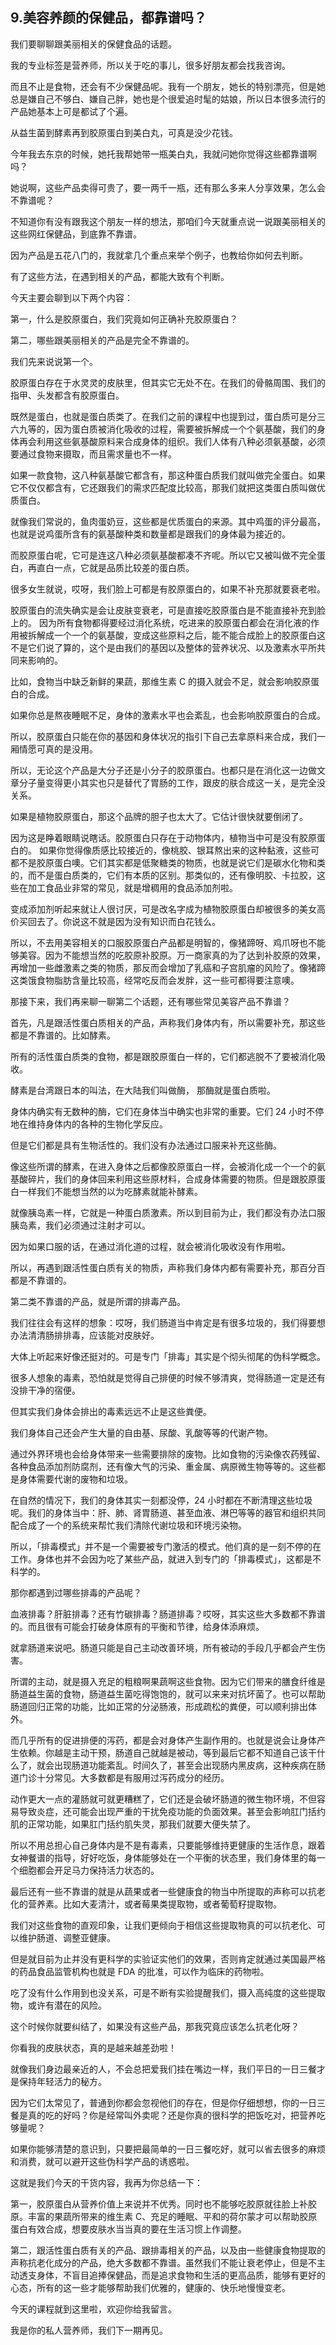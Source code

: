 ## 9.美容养颜的保健品，都靠谱吗？
我们要聊聊跟美丽相关的保健食品的话题。


我的专业标签是营养师，所以关于吃的事儿，很多好朋友都会找我咨询。


而且不止是食物，还会有不少保健品呢。我有一个朋友，她长的特别漂亮，但是她总是嫌自己不够白、嫌自己胖，她也是个很爱追时髦的姑娘，所以日本很多流行的产品她基本上可是都试了个遍。


从益生菌到酵素再到胶原蛋白到美白丸，可真是没少花钱。


今年我去东京的时候，她托我帮她带一瓶美白丸，我就问她你觉得这些都靠谱啊吗？


她说啊，这些产品卖得可贵了，要一两千一瓶，还有那么多来人分享效果，怎么会不靠谱呢？


不知道你有没有跟我这个朋友一样的想法，那咱们今天就重点说一说跟美丽相关的这些网红保健品，到底靠不靠谱。


因为产品是五花八门的，我就拿几个重点来举个例子，也教给你如何去判断。


有了这些方法，在遇到相关的产品，都能大致有个判断。


今天主要会聊到以下两个内容：


第一，什么是胶原蛋白，我们究竟如何正确补充胶原蛋白？


第二，哪些跟美丽相关的产品是完全不靠谱的。


我们先来说说第一个。


胶原蛋白存在于水灵灵的皮肤里，但其实它无处不在。在我们的骨骼周围、我们的指甲、头发都含有胶原蛋白。


既然是蛋白，也就是蛋白质类了。在我们之前的课程中也提到过，蛋白质可是分三六九等的，因为蛋白质被消化吸收的过程，需要被拆解成一个个氨基酸，我们的身体再会利用这些氨基酸原料来合成身体的组织。我们人体有八种必须氨基酸，必须要通过食物来摄取，而且需求量也不一样。


如果一款食物，这八种氨基酸它都含有，那这种蛋白质我们就叫做完全蛋白。如果它不仅仅都含有，它还跟我们的需求匹配度比较高，那我们就把这类蛋白质叫做优质蛋白。


就像我们常说的，鱼肉蛋奶豆，这些都是优质蛋白的来源。其中鸡蛋的评分最高，也就是说鸡蛋所含有的氨基酸种类和数量都是跟我们的身体最为接近的。


而胶原蛋白呢，它可是连这八种必须氨基酸都凑不齐呢。所以它又被叫做不完全蛋白，再直白一点，它就是品质比较差的蛋白质。


很多女生就说，哎呀，我们脸上可都是有胶原蛋白的，如果不补充那就要衰老啦。


胶原蛋白的流失确实是会让皮肤变衰老，可是直接吃胶原蛋白是不能直接补充到脸上的。
因为所有食物都得要经过消化系统，吃进来的胶原蛋白都会在消化液的作用被拆解成一个一个的氨基酸，变成这些原料之后，能不能合成脸上的胶原蛋白这不是它们说了算的，这个是由我们的基因以及整体的营养状况、以及激素水平所共同来影响的。


比如，食物当中缺乏新鲜的果蔬，那维生素 C 的摄入就会不足，就会影响胶原蛋白的合成。


如果你总是熬夜睡眠不足，身体的激素水平也会紊乱，也会影响胶原蛋白的合成。


所以，胶原蛋白只能在你的基因和身体状况的指引下自己去拿原料来合成，我们一厢情愿可真的是没用。


所以，无论这个产品是大分子还是小分子的胶原蛋白。也都只是在消化这一边做文章分子量变得更小其实也只是替代了胃肠的工作，跟皮的肤合成这一关，是完全没关系。


如果是植物胶原蛋白，那这个品牌的胆子也太大了。它估计很快就要倒闭了。


因为这是睁着眼睛说瞎话。胶原蛋白只存在于动物体内，植物当中可是没有胶原蛋白的。
如果你觉得像质感比较接近的，像桃胶、银耳熬出来的这种黏液，这些可都不是胶原蛋白噢。它们其实都是低聚糖类的物质，也就是说它们是碳水化物和类的，而不是蛋白质类的，它们有本质的区别。那类似的，还有像明胶、卡拉胶，这些在加工食品业非常的常见，就是增稠用的食品添加剂啦。


变成添加剂听起来就让人很讨厌，可是改名字成为植物胶原蛋白却被很多的美女高价买回去了。你说这不就是因为没有知识而白花钱么。


所以，不去用美容相关的口服胶原蛋白产品都是明智的，像猪蹄呀、鸡爪呀也不能够美容。因为不能想当然的吃胶原补胶原。万一商家真的为了达到补胶原的效果，再增加一些雌激素之类的物质，那反而会增加了乳癌和子宫肌瘤的风险了。像猪蹄这类饿食物脂肪含量比较高，经常吃反而会发胖，这一些可都得要注意噢。


那接下来，我们再来聊一聊第二个话题，还有哪些常见美容产品不靠谱？


首先，凡是跟活性蛋白质相关的产品，声称我们身体内有，所以需要补充，那这些都是不靠谱的。比如酵素。


所有的活性蛋白质类的食物，都是跟胶原蛋白一样的，它们都逃脱不了要被消化吸收。


酵素是台湾跟日本的叫法，在大陆我们叫做酶， 那酶就是蛋白质啦。


身体内确实有无数种的酶，它们在身体当中确实也非常的重要。它们 24 小时不停地在维持身体内的各种的生物化学反应。


但是它们都是具有生物活性的。我们没有办法通过口服来补充这些酶。


像这些所谓的酵素，在进入身体之后都像胶原蛋白一样，会被消化成一个一个的氨基酸碎片，我们的身体回来利用这些原材料，合成身体需要的物质。但是跟胶原蛋白一样我们不能想当然的以为吃酵素就能补酵素。


就像胰岛素一样，它就是一种蛋白质激素。所以到目前为止，我们都没有办法口服胰岛素，我们必须通过注射才可以。


因为如果口服的话，在通过消化道的过程，就会被消化吸收没有作用啦。


所以，再遇到跟活性蛋白质有关的物质，声称我们身体内都有需要补充，那百分百都是不靠谱的。


第二类不靠谱的产品，就是所谓的排毒产品。


我们往往会有这样的想象：哎呀，我们肠道当中肯定是有很多垃圾的，我们得要想办法清清肠排排毒，应该能对皮肤好。


大体上听起来好像还挺对的。可是专门「排毒」其实是个彻头彻尾的伪科学概念。


很多人想象的毒素，恐怕就是觉得自己排便的时候不够清爽，觉得肠道一定是还有没排干净的宿便。


但其实我们身体会排出的毒素远远不止是这些粪便。


我们身体自己还会产生大量的自由基、尿酸、乳酸等等的代谢产物。


通过外界环境也会给身体带来一些需要排除的废物。比如食物的污染像农药残留、各种食品添加剂防腐剂，还有像大气的污染、重金属、病原微生物等等的。这些都是身体需要代谢的废物和垃圾。


在自然的情况下，我们的身体其实一刻都没停，24 小时都在不断清理这些垃圾呢。我们的身体当中：肝、肺、肾胃肠道、甚至血液、淋巴等等的器官和组织共同配合成了一个的系统来帮忙我们清除代谢垃圾和环境污染物。


所以，「排毒模式」并不是一个需要被专门激活的模式。他们真的是一刻不停的在工作。身体也并不会因为吃了某些产品，就进入到专门的「排毒模式」，这都是不科学的。


那你都遇到过哪些排毒的产品呢？


血液排毒？肝脏排毒？还有竹碳排毒？肠道排毒？哎呀，其实这些大多数都不靠谱的。而且很有可能会打破身体原有的平衡和节律，给身体添麻烦。


就拿肠道来说吧。肠道只能是自己主动改善环境，所有被动的手段几乎都会产生伤害。


所谓的主动，就是摄入充足的粗粮啊果蔬啊这些食物。因为它们带来的膳食纤维是肠道益生菌的食物，肠道益生菌吃得饱饱的，就可以来来对抗坏菌了。也可以帮助肠道回归正常的功能，比如正常的分泌肠液，形成疏松的粪便，可以顺利排出体外。


而几乎所有的促进排便的泻药，都是会对身体产生副作用的。也就是说会让身体产生依赖。你越是主动干预，肠道自己就越是被动，等到最后它都不知道自己该干什么了，就会出现肠道功能紊乱。时间久了，甚至会出现肠内黑皮病，这种疾病在肠道门诊十分常见。大多数都是有服用过泻药成分的经历。


动作更大一点的灌肠就可就更糟糕了，它们还是会破坏肠道的微生物环境，不但容易导致炎症，还可能会出现严重的干扰免疫功能的负面效果。甚至会影响肛门括约肌的正常功能，如果肛门括约肌失灵，那我们就要大便失禁了。


所以不用总担心自己身体内是不是有毒素，只要能够维持更健康的生活作息，跟着女神餐谱的指导，好好吃饭，身体能够处在一个平衡的状态里，我们身体里的每一个细胞都会开足马力保持活力状态的。


最后还有一些不靠谱的就是从蔬果或者一些健康食的物当中所提取的声称可以抗老化的营养素。比如大麦清汁，或者莓果类提取物，或者葡萄籽提取物。


我们对这些食物的直观印象，让我们更倾向于相信这些提取物真的可以抗老化、可以维护肠道、调整亚健康。


但是就目前为止并没有更科学的实验证实他们的效果，否则肯定就通过美国最严格的药品食品监管机构也就是 FDA 的批准，可以作为临床的药物啦。


吃了没有什么作用到也没关系，可是不断有实验提醒我们，摄入高纯度的这些提取物，或许有潜在的风险。


这个时候你就要纠结了，如果没有这些产品，那我究竟应该怎么抗老化呀？


你看我的皮肤状态，真的是越来越差劲啦！


就像我们身边最亲近的人，不会总把爱我们挂在嘴边一样，我们平日的一日三餐才是保持年轻活力的秘方。


因为它们太常见了，普通到你都会忽视他们的存在，但是你仔细想想，你的一日三餐是真的吃的好吗？你是经常叫外卖呢？还是你真的很科学的把饭吃对，把营养吃够量呢？


如果你能够清楚的意识到，只要把最简单的一日三餐吃好，就可以省去很多的麻烦和消费，就可以避开这些伪科学产品的诱惑啦。


这就是我们今天的干货内容，我再为你总结一下：


第一，胶原蛋白从营养价值上来说并不优秀。同时也不能够吃胶原就往脸上补胶原。丰富的果蔬所带来的维生素 C、充足的睡眠、平和的荷尔蒙才可以帮助胶原蛋白有效合成，想要皮肤水当当真的要在生活习惯上作调整。


第二，跟活性蛋白质有关的产品、跟排毒相关的产品，以及由一些健康食物提取的声称抗老化成分的产品，绝大多数都不靠谱。虽然我们不能让衰老停止，但是不主动透支身体，不盲目追捧保健品，而是追求食物和生活的更高品质，能够有更好的心态，所有的这一些才能够帮助我们优雅的，健康的、快乐地慢慢变老。


今天的课程就到这里啦，欢迎你给我留言。


我是你的私人营养师，我们下一期再见。

